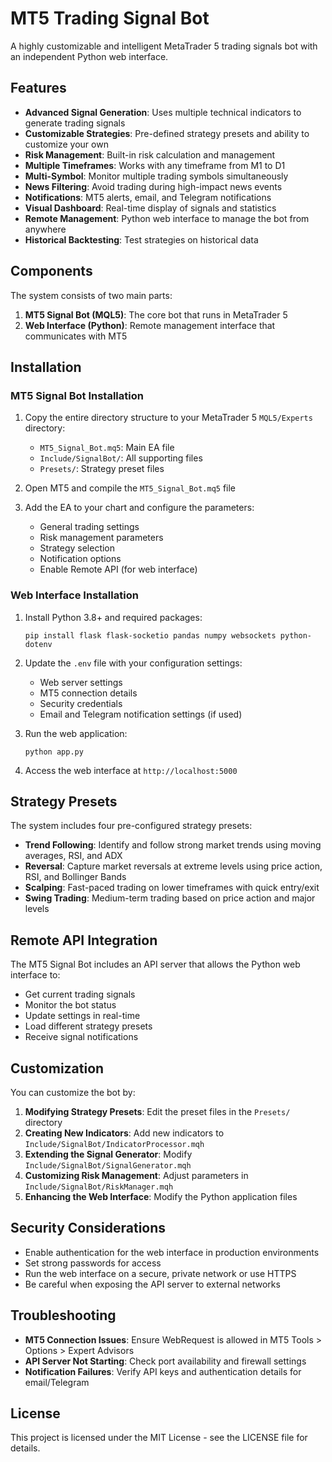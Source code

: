# MT5 Trading Signal Bot

A highly customizable and intelligent MetaTrader 5 trading signals bot with an independent Python web interface.

## Features

- **Advanced Signal Generation**: Uses multiple technical indicators to generate trading signals
- **Customizable Strategies**: Pre-defined strategy presets and ability to customize your own
- **Risk Management**: Built-in risk calculation and management
- **Multiple Timeframes**: Works with any timeframe from M1 to D1
- **Multi-Symbol**: Monitor multiple trading symbols simultaneously
- **News Filtering**: Avoid trading during high-impact news events
- **Notifications**: MT5 alerts, email, and Telegram notifications
- **Visual Dashboard**: Real-time display of signals and statistics
- **Remote Management**: Python web interface to manage the bot from anywhere
- **Historical Backtesting**: Test strategies on historical data

## Components

The system consists of two main parts:

1. **MT5 Signal Bot (MQL5)**: The core bot that runs in MetaTrader 5
2. **Web Interface (Python)**: Remote management interface that communicates with MT5

## Installation

### MT5 Signal Bot Installation

1. Copy the entire directory structure to your MetaTrader 5 `MQL5/Experts` directory:
   - `MT5_Signal_Bot.mq5`: Main EA file
   - `Include/SignalBot/`: All supporting files
   - `Presets/`: Strategy preset files

2. Open MT5 and compile the `MT5_Signal_Bot.mq5` file
   
3. Add the EA to your chart and configure the parameters:
   - General trading settings
   - Risk management parameters
   - Strategy selection
   - Notification options
   - Enable Remote API (for web interface)

### Web Interface Installation

1. Install Python 3.8+ and required packages:
   ```
   pip install flask flask-socketio pandas numpy websockets python-dotenv
   ```

2. Update the `.env` file with your configuration settings:
   - Web server settings
   - MT5 connection details
   - Security credentials
   - Email and Telegram notification settings (if used)

3. Run the web application:
   ```
   python app.py
   ```

4. Access the web interface at `http://localhost:5000`

## Strategy Presets

The system includes four pre-configured strategy presets:

- **Trend Following**: Identify and follow strong market trends using moving averages, RSI, and ADX
- **Reversal**: Capture market reversals at extreme levels using price action, RSI, and Bollinger Bands
- **Scalping**: Fast-paced trading on lower timeframes with quick entry/exit
- **Swing Trading**: Medium-term trading based on price action and major levels

## Remote API Integration

The MT5 Signal Bot includes an API server that allows the Python web interface to:

- Get current trading signals
- Monitor the bot status
- Update settings in real-time
- Load different strategy presets
- Receive signal notifications

## Customization

You can customize the bot by:

1. **Modifying Strategy Presets**: Edit the preset files in the `Presets/` directory
2. **Creating New Indicators**: Add new indicators to `Include/SignalBot/IndicatorProcessor.mqh`
3. **Extending the Signal Generator**: Modify `Include/SignalBot/SignalGenerator.mqh`
4. **Customizing Risk Management**: Adjust parameters in `Include/SignalBot/RiskManager.mqh`
5. **Enhancing the Web Interface**: Modify the Python application files

## Security Considerations

- Enable authentication for the web interface in production environments
- Set strong passwords for access
- Run the web interface on a secure, private network or use HTTPS
- Be careful when exposing the API server to external networks

## Troubleshooting

- **MT5 Connection Issues**: Ensure WebRequest is allowed in MT5 Tools > Options > Expert Advisors
- **API Server Not Starting**: Check port availability and firewall settings
- **Notification Failures**: Verify API keys and authentication details for email/Telegram

## License

This project is licensed under the MIT License - see the LICENSE file for details.